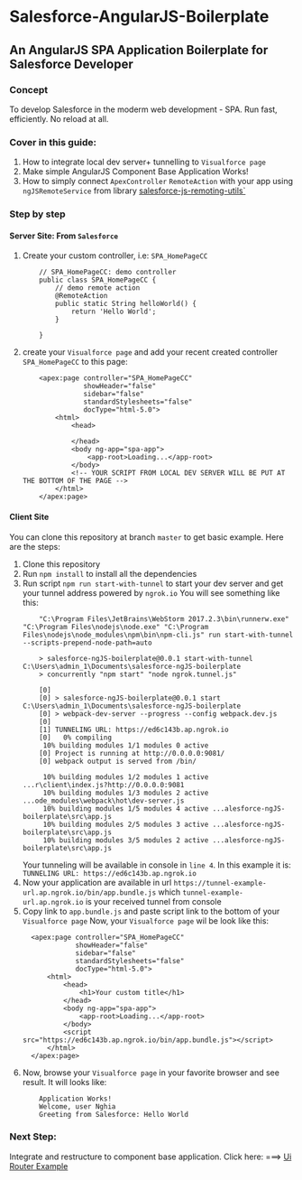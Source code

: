 # Salesforce-AngularJS-Boilerplate
## An AngularJS SPA Application Boilerplate for Salesforce Developer
### Concept 
To develop Salesforce in the moderm web development - SPA. 
Run fast, efficiently. No reload at all.


### Cover in this guide:
1. How to integrate local dev server+ tunnelling to `Visualforce page`
2. Make simple AngularJS Component Base Application Works!
3. How to simply connect `ApexController` `RemoteAction` with your app using `ngJSRemoteService` from library [salesforce-js-remoting-utils`](https://www.npmjs.com/package/salesforce-js-remoting-utils)

### Step by step
#### Server Site: From `Salesforce`
1. Create your custom controller, i.e: `SPA_HomePageCC`
    ```
        // SPA_HomePageCC: demo controller
        public class SPA_HomePageCC {
            // demo remote action
            @RemoteAction
            public static String helloWorld() {
                return 'Hello World';
            }
        
        }
    ```
2. create your `Visualforce page` and add your recent created controller `SPA_HomePageCC` to this page:
    ```
        <apex:page controller="SPA_HomePageCC"
                   showHeader="false"
                   sidebar="false"
                   standardStylesheets="false"
                   docType="html-5.0">
            <html>
                <head>
                    
                </head>
                <body ng-app="spa-app">
                    <app-root>Loading...</app-root>
                </body>
                <!-- YOUR SCRIPT FROM LOCAL DEV SERVER WILL BE PUT AT THE BOTTOM OF THE PAGE -->
            </html>
        </apex:page>
    ```

#### Client Site
You can clone this repository at branch `master` to get basic example. 
Here are the steps:
1. Clone this repository
2. Run `npm install` to install all the dependencies
3. Run script `npm run start-with-tunnel` to start your dev server and get your tunnel address powered by `ngrok.io`
    You will see something like this: 
    ```
        "C:\Program Files\JetBrains\WebStorm 2017.2.3\bin\runnerw.exe" "C:\Program Files\nodejs\node.exe" "C:\Program Files\nodejs\node_modules\npm\bin\npm-cli.js" run start-with-tunnel --scripts-prepend-node-path=auto
        
        > salesforce-ngJS-boilerplate@0.0.1 start-with-tunnel C:\Users\admin_1\Documents\salesforce-ngJS-boilerplate
        > concurrently "npm start" "node ngrok.tunnel.js" 
        
        [0] 
        [0] > salesforce-ngJS-boilerplate@0.0.1 start C:\Users\admin_1\Documents\salesforce-ngJS-boilerplate
        [0] > webpack-dev-server --progress --config webpack.dev.js
        [0] 
        [1] TUNNELING URL: https://ed6c143b.ap.ngrok.io
        [0]   0% compiling
         10% building modules 1/1 modules 0 active
        [0] Project is running at http://0.0.0.0:9081/
        [0] webpack output is served from /bin/
        
         10% building modules 1/2 modules 1 active ...r\client\index.js?http://0.0.0.0:9081
         10% building modules 1/3 modules 2 active ...ode_modules\webpack\hot\dev-server.js
         10% building modules 1/5 modules 4 active ...alesforce-ngJS-boilerplate\src\app.js
         10% building modules 2/5 modules 3 active ...alesforce-ngJS-boilerplate\src\app.js
         10% building modules 3/5 modules 2 active ...alesforce-ngJS-boilerplate\src\app.js
    ```
    Your tunneling will be available in console in `line 4`. In this example it is: `TUNNELING URL: https://ed6c143b.ap.ngrok.io`
 4. Now your application are available in url `https://tunnel-example-url.ap.ngrok.io/bin/app.bundle.js` which `tunnel-example-url.ap.ngrok.io` is your received tunnel from console
 5. Copy link to `app.bundle.js` and paste script link to the bottom of your `Visualforce page`
  Now, your `Visualforce page` wil be look like this: 
      ```
        <apex:page controller="SPA_HomePageCC"
                   showHeader="false"
                   sidebar="false"
                   standardStylesheets="false"
                   docType="html-5.0">
            <html>
                <head>
                    <h1>Your custom title</h1>
                </head>
                <body ng-app="spa-app">
                    <app-root>Loading...</app-root>
                </body>
                <script src="https://ed6c143b.ap.ngrok.io/bin/app.bundle.js"></script>
            </html>
        </apex:page>
      ```
  6. Now, browse your `Visualforce page` in your favorite browser and see result.
        It will looks like: 
        ```
            Application Works!
            Welcome, user Nghia
            Greeting from Salesforce: Hello World
        ```
     
### Next Step:
Integrate and restructure to component base application. 
Click here: ===> [Ui Router Example](https://github.com/TheRemjx01/salesforce-ngJS-boilerplate/tree/router-example)
